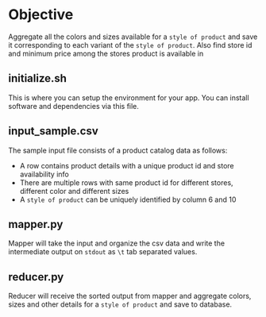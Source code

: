 # Objective
Aggregate all the colors and sizes available for a `style of product` and save
it corresponding to each variant of the `style of product`. Also find store id
and minimum price among the stores product is available in

## initialize.sh
This is where you can setup the environment for your app.
You can install software and dependencies via this file.

## input_sample.csv
The sample input file consists of a product catalog data as follows:
* A row contains product details with a unique product id and store
availability info
* There are multiple rows with same product id for different stores, different
color and different sizes
* A `style of product` can be uniquely identified by column 6 and 10

## mapper.py
Mapper will take the input and organize the csv data and write the intermediate
 output on `stdout` as `\t` tab separated values.

## reducer.py
Reducer will receive the sorted output from mapper and aggregate colors, sizes
and other details for a `style of product` and save to database.